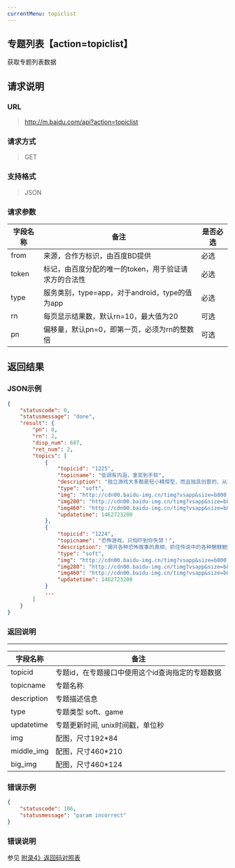 ```yaml
---
currentMenu: topiclist
---
```

## 专题列表【action=topiclist】 ##
获取专题列表数据

## 请求说明 ##
### URL ###
> http://m.baidu.com/api?action=topiclist

### 请求方式 ###
> GET

### 支持格式 ###
> JSON

### 请求参数 ###
|字段名称  | 备注 | 是否必选
| ------------ | ------------ | ------------
| from   | 来源，合作方标识，由百度BD提供 | <red>必选</red>
| token  | 标记，由百度分配的唯一的token，用于验证请求方的合法性 | <red>必选</red>
| type  |服务类别，type=app，对于android，type的值为app | <red>必选</red>
|rn | 每页显示结果数，默认rn=10，最大值为20 | 可选
|pn | 偏移量，默认pn=0，即第一页，必须为rn的整数倍   |可选


## 返回结果 ##
### JSON示例 ###
```json
{
    "statuscode": 0,
    "statusmessage": "done",
    "result": {
        "pn": 0,
        "rn": 2,
        "disp_num": 687,
        "ret_num": 2,
        "topics": [
            {
                "topicid": "1225",
                "topicname": "低调有内涵，拿奖到手软",
                "description": "独立游戏大多都是短小精悍型，而且独具创意的，从玩法到品质一点都不输大制作。请关注小编微信公号：陈浅浅。",
                "type": "soft",
                "img": "http://cdn00.baidu-img.cn/timg?vsapp&size=b800_800&quality=100&imgtype=3&er&sec=0&di=6640a62e54b9ccd65b82079a216d9438&src=http%3A%2F%2Fimgsrc.baidu.com%2Fanxun%2Fpic%2Fitem%2Fd6ca7bcb0a46f21f247dc8aef1246b600d33ae86.jpg",
                "img280": "http://cdn00.baidu-img.cn/timg?vsapp&size=b800_800&quality=100&imgtype=3&er&sec=0&di=03c2059684b05cd2703e16746a721122&src=http%3A%2F%2Fimgsrc.baidu.com%2Fanxun%2Fpic%2Fitem%2F503d269759ee3d6dde3e103644166d224e4ade57.jpg",
                "img460": "http://cdn00.baidu-img.cn/timg?vsapp&size=b800_800&quality=100&imgtype=3&er&sec=0&di=789d027811878167e65302dfb797b2a5&src=http%3A%2F%2Fimgsrc.baidu.com%2Fanxun%2Fpic%2Fitem%2Ffd039245d688d43fa2e1070f7a1ed21b0ff43b86.jpg",
                "updatetime": 1462723200
            },
            {
                "topicid": "1224",
                "topicname": "恐怖游戏，只怕吓到你失禁！",
                "description": "揭开各种恐怖故事的真相，抓住传说中的各种魑魅魍魉。请关注小编微信公号：陈浅浅。",
                "type": "soft",
                "img": "http://cdn00.baidu-img.cn/timg?vsapp&size=b800_800&quality=100&imgtype=3&er&sec=0&di=9076810b2b93ea9295a3bbd824bc349d&src=http%3A%2F%2Fimgsrc.baidu.com%2Fanxun%2Fpic%2Fitem%2F8b13632762d0f70333c924210ffa513d2797c5d0.jpg",
                "img280": "http://cdn00.baidu-img.cn/timg?vsapp&size=b800_800&quality=100&imgtype=3&er&sec=0&di=325eba420c82ddf16a2678168daf8661&src=http%3A%2F%2Fimgsrc.baidu.com%2Fanxun%2Fpic%2Fitem%2Ff9dcd100baa1cd114955c4ddbe12c8fcc2ce2d6f.jpg",
                "img460": "http://cdn00.baidu-img.cn/timg?vsapp&size=b800_800&quality=100&imgtype=3&er&sec=0&di=aa7c21767f10e32d4ba5f8c2c640893c&src=http%3A%2F%2Fimgsrc.baidu.com%2Fanxun%2Fpic%2Fitem%2Fe4dde71190ef76c6a65e4dd69a16fdfaae5167ba.jpg",
                "updatetime": 1462723200
            }
            ...
        ]
    }
}
```
### 返回说明 ###
----------
|字段名称  | 备注
| ------------ | ------------
|topicid   |  专题id，在专题接口中使用这个id查询指定的专题数据
|topicname   |专题名称
|description |专题描述信息
|type    |专题类型 soft、game
|updatetime | 专题更新时间, unix时间戳，单位秒
|img |配图，尺寸192*84
|middle_img | 配图，尺寸460*210
|big_img |配图，尺寸460*124

### 错误示例 ###
```json
{
    "statuscode": 106,
    "statusmessage": "param incorrect"
}
```

### 错误说明 ###
参见 [附录4》返回码对照表](/api?bdi_docs=1&action=intro&source=natintro_extrainfo4 "附录4》返回码对照表")
